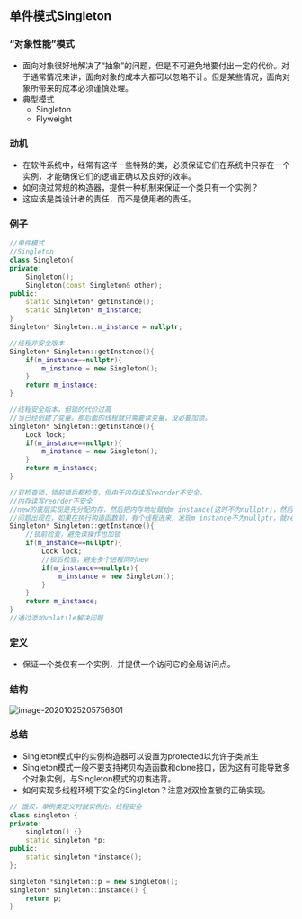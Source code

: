 ## 单件模式Singleton

### “对象性能”模式

- 面向对象很好地解决了“抽象”的问题，但是不可避免地要付出一定的代价。对于通常情况来讲，面向对象的成本大都可以忽略不计。但是某些情况，面向对象所带来的成本必须谨慎处理。
- 典型模式
  - Singleton
  - Flyweight

### 动机

- 在软件系统中，经常有这样一些特殊的类，必须保证它们在系统中只存在一个实例，才能确保它们的逻辑正确以及良好的效率。
- 如何绕过常规的构造器，提供一种机制来保证一个类只有一个实例？
- 这应该是类设计者的责任，而不是使用者的责任。



### 例子

```cpp
//单件模式
//Singleton
class Singleton{
private:
    Singleton();
    Singleton(const Singleton& other);
public:
    static Singleton* getInstance();
    static Singleton* m_instance;
}
Singleton* Singleton::m_instance = nullptr;

//线程非安全版本
Singleton* Singleton::getInstance(){
    if(m_instance==nullptr){
        m_instance = new Singleton();
    }
    return m_instance;
}

//线程安全版本，但锁的代价过高
//当已经创建了变量。那后面的线程就只需要读变量，没必要加锁。
Singleton* Singleton::getInstance(){
    Lock lock;
    if(m_instance==nullptr){
        m_instance = new Singleton();
    }
    return m_instance;
}

//双检查锁，锁前锁后都检查。但由于内存读写reorder不安全。
//内存读写reorder不安全
//new的底层实现是先分配内存，然后把内存地址赋给m_instance(这时不为nullptr)，然后再执行构造函数。
//问题出现在，如果在执行构造函数前，有个线程进来，发现m_instance不为nullptr，就return m_instance。问题是者时候的m_instance还没有执行构造函数，这时的m_instance是不可用的。
Singleton* Singleton::getInstance(){
    //锁前检查，避免读操作也加锁
    if(m_instance==nullptr){
        Lock lock;
        //锁后检查，避免多个进程同时new
        if(m_instance==nullptr){
            m_instance = new Singleton();
        }
    }
    return m_instance;
}
//通过添加volatile解决问题

```

### 定义

- 保证一个类仅有一个实例，并提供一个访问它的全局访问点。


### 结构

![image-20201025205756801](C:\Users\xuyingfeng\AppData\Roaming\Typora\typora-user-images\image-20201025205756801.png)

### 总结

- Singleton模式中的实例构造器可以设置为protected以允许子类派生
- Singleton模式一般不要支持拷贝构造函数和clone接口，因为这有可能导致多个对象实例，与Singleton模式的初衷违背。
- 如何实现多线程环境下安全的Singleton？注意对双检查锁的正确实现。

```cc
// 饿汉，单例类定义时就实例化，线程安全
class singleton {
private:
    singleton() {}
    static singleton *p;
public:
    static singleton *instance();
};

singleton *singleton::p = new singleton();
singleton* singleton::instance() {
    return p;
}
```

